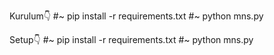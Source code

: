 Kurulum👇
#~ pip install -r requirements.txt
#~ python mns.py


Setup👇
#~ pip install -r requirements.txt
#~ python mns.py
